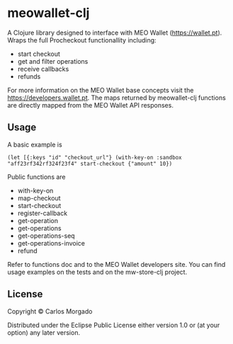 # meowallet-clj

A Clojure library designed to interface with MEO Wallet (https://wallet.pt). 
Wraps the full Procheckout functionallity including:
 * start checkout
 * get and filter operations
 * receive callbacks
 * refunds

For more information on the MEO Wallet base concepts visit the https://developers.wallet.pt. The maps returned by meowallet-clj functions are directly mapped from the MEO Wallet API responses.

## Usage

A basic example is
```
(let [{:keys "id" "checkout_url"} (with-key-on :sandbox "aff23rf342rf324f23f4" start-checkout {"amount" 10})
```

Public functions are
 * with-key-on
 * map-checkout
 * start-checkout
 * register-callback
 * get-operation
 * get-operations
 * get-operations-seq
 * get-operations-invoice
 * refund

Refer to functions doc and to the MEO Wallet developers site. You can find usage examples on the tests and on the mw-store-clj project.


## License

Copyright © Carlos Morgado

Distributed under the Eclipse Public License either version 1.0 or (at
your option) any later version.
